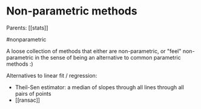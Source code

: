 # Non-parametric methods

Parents: [[stats]]

#nonparametric


A loose collection of methods that either are non-parametric, or "feel" non-parametric in the sense of being an alternative to common parametric methods :)

Alternatives to linear fit / regression:
* Theil-Sen estimator: a median of slopes through all lines through all pairs of points
* [[ransac]]